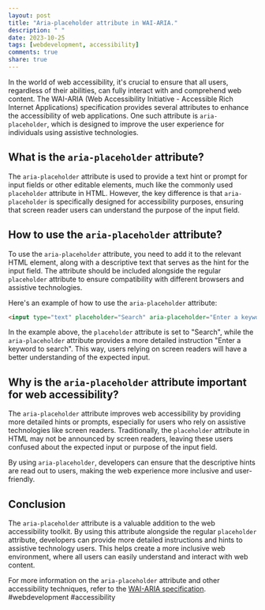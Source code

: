 ```yaml
---
layout: post
title: "Aria-placeholder attribute in WAI-ARIA."
description: " "
date: 2023-10-25
tags: [webdevelopment, accessibility]
comments: true
share: true
---
```


In the world of web accessibility, it's crucial to ensure that all users, regardless of their abilities, can fully interact with and comprehend web content. The WAI-ARIA (Web Accessibility Initiative - Accessible Rich Internet Applications) specification provides several attributes to enhance the accessibility of web applications. One such attribute is `aria-placeholder`, which is designed to improve the user experience for individuals using assistive technologies.

## What is the `aria-placeholder` attribute?

The `aria-placeholder` attribute is used to provide a text hint or prompt for input fields or other editable elements, much like the commonly used `placeholder` attribute in HTML. However, the key difference is that `aria-placeholder` is specifically designed for accessibility purposes, ensuring that screen reader users can understand the purpose of the input field.

## How to use the `aria-placeholder` attribute?

To use the `aria-placeholder` attribute, you need to add it to the relevant HTML element, along with a descriptive text that serves as the hint for the input field. The attribute should be included alongside the regular `placeholder` attribute to ensure compatibility with different browsers and assistive technologies.

Here's an example of how to use the `aria-placeholder` attribute:

```html
<input type="text" placeholder="Search" aria-placeholder="Enter a keyword to search">
```

In the example above, the `placeholder` attribute is set to "Search", while the `aria-placeholder` attribute provides a more detailed instruction "Enter a keyword to search". This way, users relying on screen readers will have a better understanding of the expected input.

## Why is the `aria-placeholder` attribute important for web accessibility?

The `aria-placeholder` attribute improves web accessibility by providing more detailed hints or prompts, especially for users who rely on assistive technologies like screen readers. Traditionally, the `placeholder` attribute in HTML may not be announced by screen readers, leaving these users confused about the expected input or purpose of the input field.

By using `aria-placeholder`, developers can ensure that the descriptive hints are read out to users, making the web experience more inclusive and user-friendly.

## Conclusion

The `aria-placeholder` attribute is a valuable addition to the web accessibility toolkit. By using this attribute alongside the regular `placeholder` attribute, developers can provide more detailed instructions and hints to assistive technology users. This helps create a more inclusive web environment, where all users can easily understand and interact with web content.

For more information on the `aria-placeholder` attribute and other accessibility techniques, refer to the [WAI-ARIA specification](https://www.w3.org/TR/wai-aria/). #webdevelopment #accessibility